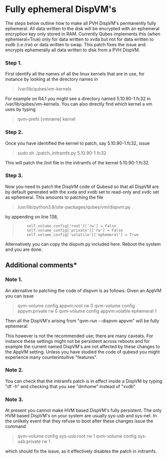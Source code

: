# Fully ephemeral DispVM's

The steps below outline how to make all PVH DispVM's permanently fully ephemeral.
All data written to the disk will be encrypted with an ephemeral encryption key
only stored in RAM. Currently Qubes implements this (when ephemeral=True) only
for data written to xvda but not for data written to xvdb (i.e /rw) or data
written to swap. This patch fixes the issue and encrypts ephemerally all data 
written to disk from a PVH DispVM.

### Step 1. 

First identify all the names of all the linux kernels that are in use,
for instance by looking at the directory names in 

> /var/lib/qubes/vm-kernels

For example on R4.1 you might see a directory named 5.10.90-1.fc32 in
/var/lib/qubes/vm-kernels. You can also directly find which kernel a vm uses
by typing 

> qvm-prefs [vmname] kernel

### Step 2. 

Once you have identified the kernel to patch, say 5.10.90-1.fc32, issue

> sudo sh ./patch_initramfs.py 5.10.90-1.fc32

This will patch the /init file in the initramfs of the kernel 5.10.90-1.fc32.

### Step 3. 

Now you need to patch the DispVM code of Qubesd so that all DispVM
are by default generated with the xvda and xvdb set to read-only and xvdc
set as ephemeral. This amounts to patching the file

>   /usr/lib/python3.8/site-packages/qubes/vm/dispvm.py

by appending on line 138,

>         self.volume_config['root']['rw'] = False
>         self.volume_config['private']['rw'] = False
>         self.volume_config['volatile']['ephemeral'] = True

Alternatively you can copy the dispvm.py included here. Reboot the system
and you are done.

## Additional comments*

### Note 1. 
An alernative to patching the code of dispvm is as follows: Given an
AppVM you can issue


>   qvm-volume config appvm:root rw 0
>   qvm-volume config appvm:private rw 0
>   qvm-volume config appvm:volatile ephemeral 1


Then all the DispVM's arising from "qvm-run --dispvm appvm"
will be fully ephemeral.

This however is not the recommended use; there are many caveats.
For instance these settings might not be persistent across reboots
and for example the current named DispVM's are not affected by
these changes to the AppVM setting. Unless you have studied the
code of qubesd you might experience many counterintuitive "features".

### Note 2.
You can check that the initramfs patch is in effect inside
a DispVM by typing "df -h" and checking that you see "dmhome" instead
of "xvdb"

### Note 3.
At present you cannot make HVM based DispVM's fully persistent.
The only HVM based DispVM's on your system are usually sys-usb and sys-net.
In the unlikely event that they refuse to boot after these changes issue
the command

>    qvm-volume config sys-usb:root rw 1
>    qvm-volume config sys-usb:private rw 1

which should fix the issue, as it effectively disables the patch in initramfs.




